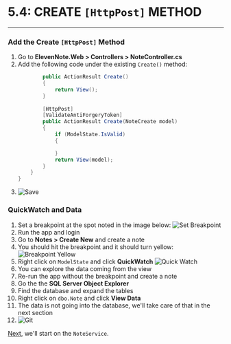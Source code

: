 # 5.4: CREATE `[HttpPost]` METHOD
---
### Add the Create `[HttpPost]` Method
1. Go to **ElevenNote.Web > Controllers > NoteController.cs**
2. Add the following code under the existing `Create()` method:
    ```cs
            public ActionResult Create()
            {
                return View();
            }
            
            [HttpPost]
            [ValidateAntiForgeryToken]
            public ActionResult Create(NoteCreate model)
            {
                if (ModelState.IsValid)
                {

                }
                return View(model);
            }
        }
    }
    ```
3. ![Save](/assets/font-awesome-save.png)

### QuickWatch and Data
1. Set a breakpoint at the spot noted in the image below:
![Set Breakpoint](/assets/5.4-A.png)
2. Run the app and login
3. Go to **Notes > Create New** and create a note
4. You should hit the breakpoint and it should turn yellow:
![Breakpoint Yellow](/assets/5.4-B.png)
5. Right click on `ModelState` and click **QuickWatch**
![Quick Watch](/assets/5.4-C.png)
6. You can explore the data coming from the view
7. Re-run the app without the breakpoint and create a note
8. Go the the **SQL Server Object Explorer**
9. Find the database and expand the tables
10. Right click on `dbo.Note` and click **View Data**
11. The data is not going into the database, we'll take care of that in the next section
12. ![Git](/assets/devicons_github_badge.png)

[Next,](/6-NoteService/6.0-NoteService.md) we'll start on the `NoteService`.
